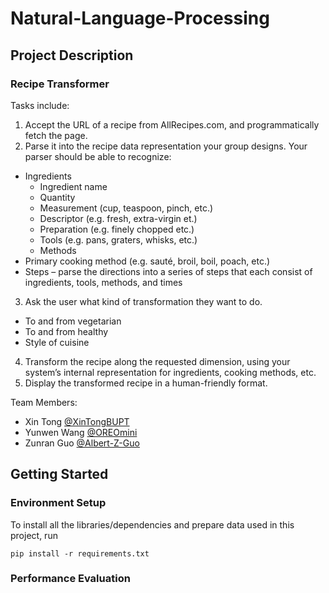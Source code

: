 # Natural-Language-Processing

## Project Description
### Recipe Transformer

Tasks include:
1. Accept the URL of a recipe from AllRecipes.com, and programmatically fetch the page.
2. Parse it into the recipe data representation your group designs. Your parser should be able to recognize:
  - Ingredients
    - Ingredient name
    - Quantity
    - Measurement (cup, teaspoon, pinch, etc.)
    - Descriptor (e.g. fresh, extra-virgin et.)
    - Preparation (e.g. finely chopped etc.)
    - Tools (e.g. pans, graters, whisks, etc.)
    - Methods
  - Primary cooking method (e.g. sauté, broil, boil, poach, etc.)
  - Steps – parse the directions into a series of steps that each consist of ingredients, tools, methods, and times
3. Ask the user what kind of transformation they want to do.
  - To and from vegetarian
  - To and from healthy
  - Style of cuisine
4. Transform the recipe along the requested dimension, using your system’s internal representation for ingredients, cooking methods, etc.
5. Display the transformed recipe in a human-friendly format.

Team Members:
- Xin Tong [@XinTongBUPT](https://github.com/XinTongBUPT)
- Yunwen Wang [@OREOmini](https://github.com/OREOmini)
- Zunran Guo [@Albert-Z-Guo](https://github.com/Albert-Z-Guo) 

## Getting Started
### Environment Setup
To install all the libraries/dependencies and prepare data used in this project, run
```
pip install -r requirements.txt
```

### Performance Evaluation
